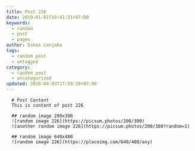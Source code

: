 ```yaml
---
title: Post 226
date: 2019-01-01T19:41:21+07:00
keywords:
  - random
  - post
  - pages
author: Dimas Lanjaka
tags:
  - random post
  - untagged
category:
  - random post
  - uncategorized
updated: 2016-04-03T17:59:29+07:00
---
```


      # Post Content
      This is content of post 226

      ## random image 200x300
      ![random image 226](https://picsum.photos/200/300)
      ![another random image 226](https://picsum.photos/200/300?random=1)

      ## random image 640x480
      ![random image 226](https://placeimg.com/640/480/any)
      